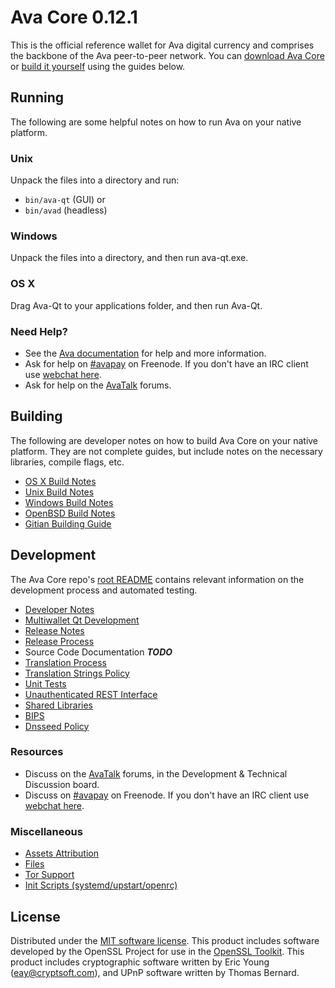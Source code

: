 Ava Core 0.12.1
=====================

This is the official reference wallet for Ava digital currency and comprises the backbone of the Ava peer-to-peer network. You can [download Ava Core](https://www.ava.org/downloads/) or [build it yourself](#building) using the guides below.

Running
---------------------
The following are some helpful notes on how to run Ava on your native platform.

### Unix

Unpack the files into a directory and run:

- `bin/ava-qt` (GUI) or
- `bin/avad` (headless)

### Windows

Unpack the files into a directory, and then run ava-qt.exe.

### OS X

Drag Ava-Qt to your applications folder, and then run Ava-Qt.

### Need Help?

* See the [Ava documentation](https://avapay.atlassian.net/wiki/display/DOC)
for help and more information.
* Ask for help on [#avapay](http://webchat.freenode.net?channels=avapay) on Freenode. If you don't have an IRC client use [webchat here](http://webchat.freenode.net?channels=avapay).
* Ask for help on the [AvaTalk](https://avatalk.org/) forums.

Building
---------------------
The following are developer notes on how to build Ava Core on your native platform. They are not complete guides, but include notes on the necessary libraries, compile flags, etc.

- [OS X Build Notes](build-osx.md)
- [Unix Build Notes](build-unix.md)
- [Windows Build Notes](build-windows.md)
- [OpenBSD Build Notes](build-openbsd.md)
- [Gitian Building Guide](gitian-building.md)

Development
---------------------
The Ava Core repo's [root README](/README.md) contains relevant information on the development process and automated testing.

- [Developer Notes](developer-notes.md)
- [Multiwallet Qt Development](multiwallet-qt.md)
- [Release Notes](release-notes.md)
- [Release Process](release-process.md)
- Source Code Documentation ***TODO***
- [Translation Process](translation_process.md)
- [Translation Strings Policy](translation_strings_policy.md)
- [Unit Tests](unit-tests.md)
- [Unauthenticated REST Interface](REST-interface.md)
- [Shared Libraries](shared-libraries.md)
- [BIPS](bips.md)
- [Dnsseed Policy](dnsseed-policy.md)

### Resources
* Discuss on the [AvaTalk](https://avatalk.org/) forums, in the Development & Technical Discussion board.
* Discuss on [#avapay](http://webchat.freenode.net/?channels=avapay) on Freenode. If you don't have an IRC client use [webchat here](http://webchat.freenode.net/?channels=avapay).

### Miscellaneous
- [Assets Attribution](assets-attribution.md)
- [Files](files.md)
- [Tor Support](tor.md)
- [Init Scripts (systemd/upstart/openrc)](init.md)

License
---------------------
Distributed under the [MIT software license](http://www.opensource.org/licenses/mit-license.php).
This product includes software developed by the OpenSSL Project for use in the [OpenSSL Toolkit](https://www.openssl.org/). This product includes
cryptographic software written by Eric Young ([eay@cryptsoft.com](mailto:eay@cryptsoft.com)), and UPnP software written by Thomas Bernard.
